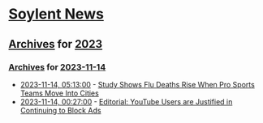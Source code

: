 # [Soylent News](../../../README.md)

## [Archives](../../index.md) for [2023](../index.md)

### [Archives](../../index.md) for [2023-11-14](index.md)

* [2023-11-14, 05:13:00](https://soylentnews.org/article.pl?sid=23/11/12/2351220&from=rss) - [Study Shows Flu Deaths Rise When Pro Sports Teams Move Into Cities](https://soylentnews.org/article.pl?sid=23/11/12/2351220&from=rss)
* [2023-11-14, 00:27:00](https://soylentnews.org/article.pl?sid=23/11/12/2344223&from=rss) - [Editorial: YouTube Users are Justified in Continuing to Block Ads](https://soylentnews.org/article.pl?sid=23/11/12/2344223&from=rss)
